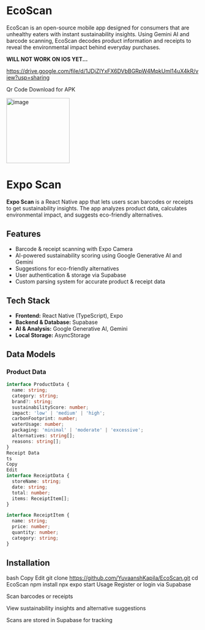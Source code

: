 # EcoScan
EcoScan is an open-source mobile app designed for consumers that are unhealthy eaters with instant sustainability insights. Using Gemini AI and  barcode scanning, EcoScan decodes product information and receipts to reveal the environmental impact behind everyday purchases.

**WILL NOT WORK ON IOS YET...**

https://drive.google.com/file/d/1JDjZIYxFX6DVbBGRpW4MpkUml14uX4kR/view?usp=sharing

Qr Code Download for APK 





<img width="165" height="170" alt="image" src="https://github.com/user-attachments/assets/4c856bf5-c846-4487-90b1-6f5a7702fa8d" />




# Expo Scan

**Expo Scan** is a React Native app that lets users scan barcodes or receipts to get sustainability insights. The app analyzes product data, calculates environmental impact, and suggests eco-friendly alternatives.

## Features

- Barcode & receipt scanning with Expo Camera
- AI-powered sustainability scoring using Google Generative AI and Gemini
- Suggestions for eco-friendly alternatives
- User authentication & storage via Supabase
- Custom parsing system for accurate product & receipt data

## Tech Stack

- **Frontend:** React Native (TypeScript), Expo
- **Backend & Database:** Supabase
- **AI & Analysis:** Google Generative AI, Gemini
- **Local Storage:** AsyncStorage

## Data Models

### Product Data
```ts
interface ProductData {
  name: string;
  category: string;
  brand?: string;
  sustainabilityScore: number;
  impact: 'low' | 'medium' | 'high';
  carbonFootprint: number;
  waterUsage: number;
  packaging: 'minimal' | 'moderate' | 'excessive';
  alternatives: string[];
  reasons: string[];
}
Receipt Data
ts
Copy
Edit
interface ReceiptData {
  storeName: string;
  date: string;
  total: number;
  items: ReceiptItem[];
}

interface ReceiptItem {
  name: string;
  price: number;
  quantity: number;
  category: string;
}
```
## Installation
bash
Copy
Edit
git clone https://github.com/YuvaanshKapila/EcoScan.git
cd EcoScan
npm install
npx expo start
Usage
Register or login via Supabase

Scan barcodes or receipts

View sustainability insights and alternative suggestions

Scans are stored in Supabase for tracking
